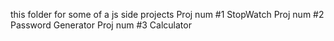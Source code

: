 this folder for some of a js side projects 
Proj num #1 StopWatch 
Proj num #2 Password Generator
Proj num #3 Calculator